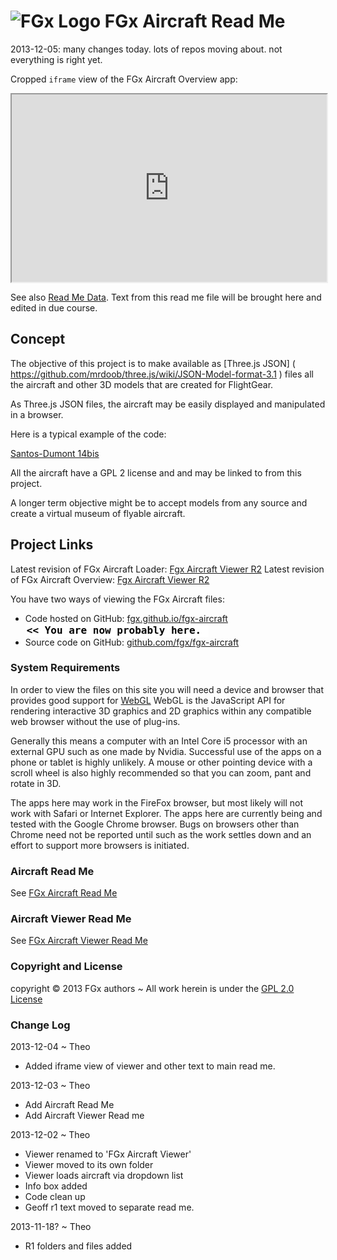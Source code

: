 ![FGx Logo]( http://fgx.github.io/fgx-cap-40x30.png) FGx Aircraft Read Me
=========================================================================

2013-12-05: many changes today. lots of repos moving about. not everything is right yet.


Cropped `iframe` view of the FGx Aircraft Overview app:		
<iframe src="http://fgx.github.io/fgx-aircraft-overview/r3/aircraft-overview.html" width=100% height=300px>
There is an `iframe` here. It is not visible when viewed on github.com/fgx. To view, please go to fgx.github.io.
</iframe>

See also [Read Me Data]( readme-data.md). Text from this read me file will be brought here and edited in due course.

## Concept
The objective of this project is to make available as [Three.js JSON] ( https://github.com/mrdoob/three.js/wiki/JSON-Model-format-3.1 ) files all the aircraft and other 3D models that are created for FlightGear.

As Three.js JSON files, the aircraft may be easily displayed and manipulated in a browser.

Here is a typical example of the code:

[Santos-Dumont 14bis]( http://fgx.github.io/fgx-aircraft/aircraft/14bis/14bis.js )

All the aircraft have a GPL 2 license and and may be linked to from this project.

A longer term objective might be to accept models from any source and create a virtual museum of flyable aircraft.

## Project Links

Latest revision of FGx Aircraft Loader: [Fgx Aircraft Viewer R2]( http://fgx.github.io/fgx-aircraft-loader/loade-one.html )
Latest revision of FGx Aircraft Overview: [Fgx Aircraft Viewer R2]( http://fgx.github.io/fgx-aircraft-overview/r3/aircraft-overview.html )

You have two ways of viewing the FGx Aircraft files:  

* Code hosted on GitHub: [fgx.github.io/fgx-aircraft]( http://fgx.github.io/fgx-aircraft/ "view the files as apps." ) <input value="<< You are now probably here." size=28 style="font:bold 12pt monospace;border-width:0;" >  
* Source code on GitHub: [github.com/fgx/fgx-aircraft]( https://github.com/fgx/fgx-aircraft/ "View the files as source code." ) <scan style=display:none ><< You are now probably here.</scan>


### System Requirements
In order to view the files on this site you will need a device and browser that provides good support for [WebGL](http://get.webgl.org/)
WebGL is the JavaScript API for rendering interactive 3D graphics and 2D graphics within any compatible web browser without the use of plug-ins. 

Generally this means a computer with an Intel Core i5 processor with an external GPU such as one made by Nvidia. 
Successful use of the apps on a phone or tablet is highly unlikely. 
A mouse or other pointing device with a scroll wheel is also highly recommended so that you can zoom, pant and rotate in 3D.

The apps here may work in the FireFox browser, but most likely will not work with Safari or Internet Explorer. 
The apps here are currently being and tested with the Google Chrome browser. 
Bugs on browsers other than Chrome need not be reported until such as the work settles down and an effort to support more browsers is initiated.



### Aircraft Read Me
See [FGx Aircraft Read Me]( https://github.com/fgx/fgx-aircraft/blob/gh-pages/aircraft/readme.md )


### Aircraft Viewer Read Me
See [FGx Aircraft Viewer Read Me]( https://github.com/fgx/fgx-aircraft/tree/gh-pages/aircraft-viewer )



### Copyright and License
copyright &copy; 2013 FGx authors ~ All work herein is under the [GPL 2.0 License](https://github.com/fgx/fgx-aircraft/blob/gh-pages/license.md)




### Change Log

2013-12-04 ~ Theo

* Added iframe view of viewer and other text to main read me.

2013-12-03 ~ Theo

* Add Aircraft Read Me
* Add Aircraft Viewer Read me

2013-12-02 ~ Theo

* Viewer renamed to 'FGx Aircraft Viewer'
* Viewer moved to its own folder
* Viewer loads aircraft via dropdown list
* Info box added
* Code clean up
* Geoff r1 text moved to separate read me.

2013-11-18? ~ Theo

* R1 folders and files added

